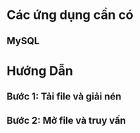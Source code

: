 # Các ứng dụng cần có

   ## MySQL

# Hướng Dẫn

  ## Bước 1: Tải file và giải nén

  ## Bước 2: Mở file và truy vấn

